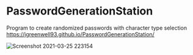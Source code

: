 # PasswordGenerationStation
Program to create randomized passwords with character type selection
https://jgreenwell93.github.io/PasswordGenerationStation/

![Screenshot 2021-03-25 223154](https://user-images.githubusercontent.com/69323366/112575079-a0244900-8dbd-11eb-864b-3a04ffa254f0.png)

